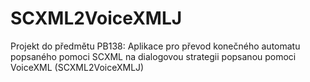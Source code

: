 # SCXML2VoiceXMLJ
Projekt do předmětu PB138: Aplikace pro převod konečného automatu popsaného pomoci SCXML na dialogovou strategii popsanou pomoci VoiceXML (SCXML2VoiceXMLJ)
